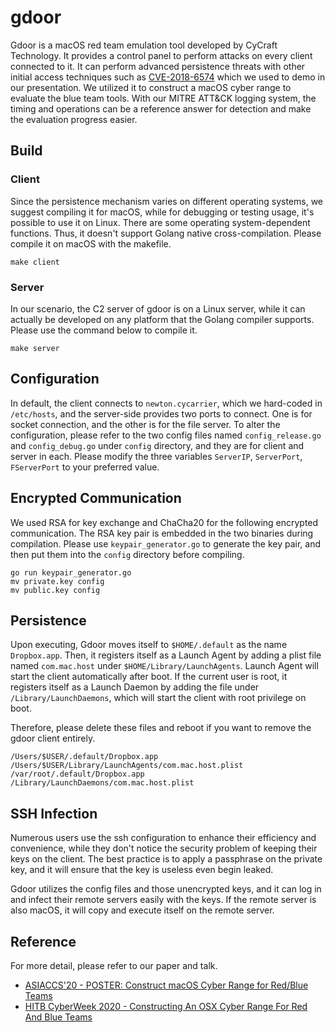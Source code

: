 # gdoor

Gdoor is a macOS red team emulation tool developed by CyCraft Technology. It provides a control panel to perform attacks on every client connected to it. It can perform advanced persistence threats with other initial access techniques such as [CVE-2018-6574](https://github.com/frozenkp/CVE-2018-6574) which we used to demo in our presentation. We utilized it to construct a macOS cyber range to evaluate the blue team tools. With our MITRE ATT&CK logging system, the timing and operations can be a reference answer for detection and make the evaluation progress easier.

## Build

### Client

Since the persistence mechanism varies on different operating systems, we suggest compiling it for macOS, while for debugging or testing usage, it's possible to use it on Linux. There are some operating system-dependent functions. Thus, it doesn't support Golang native cross-compilation. Please compile it on macOS with the makefile.

```
make client
```

### Server

In our scenario, the C2 server of gdoor is on a Linux server, while it can actually be developed on any platform that the Golang compiler supports. Please use the command below to compile it.

```
make server
```

## Configuration

In default, the client connects to `newton.cycarrier`, which we hard-coded in `/etc/hosts`, and the server-side provides two ports to connect. One is for socket connection, and the other is for the file server. 
To alter the configuration, please refer to the two config files named `config_release.go` and `config_debug.go` under `config` directory, and they are for client and server in each. Please modify the three variables `ServerIP`, `ServerPort`, `FServerPort` to your preferred value.

## Encrypted Communication

We used RSA for key exchange and ChaCha20 for the following encrypted communication. The RSA key pair is embedded in the two binaries during compilation. Please use `keypair_generator.go` to generate the key pair, and then put them into the `config` directory before compiling.

```
go run keypair_generator.go
mv private.key config
mv public.key config
```

## Persistence

Upon executing, Gdoor moves itself to `$HOME/.default` as the name `Dropbox.app`. Then, it registers itself as a Launch Agent by adding a plist file named `com.mac.host` under `$HOME/Library/LaunchAgents`. Launch Agent will start the client automatically after boot. If the current user is root, it registers itself as a Launch Daemon by adding the file under `/Library/LaunchDaemons`, which will start the client with root privilege on boot.

Therefore, please delete these files and reboot if you want to remove the gdoor client entirely.

```
/Users/$USER/.default/Dropbox.app
/Users/$USER/Library/LaunchAgents/com.mac.host.plist
/var/root/.default/Dropbox.app
/Library/LaunchDaemons/com.mac.host.plist
```

## SSH Infection

Numerous users use the ssh configuration to enhance their efficiency and convenience, while they don't notice the security problem of keeping their keys on the client. The best practice is to apply a passphrase on the private key, and it will ensure that the key is useless even begin leaked. 

Gdoor utilizes the config files and those unencrypted keys, and it can log in and infect their remote servers easily with the keys. If the remote server is also macOS, it will copy and execute itself on the remote server. 

## Reference
For more detail, please refer to our paper and talk.
- [ASIACCS'20 - POSTER: Construct macOS Cyber Range for Red/Blue Teams](https://dl.acm.org/doi/abs/10.1145/3320269.3405449)
- [HITB CyberWeek 2020 - Constructing An OSX Cyber Range For Red And Blue Teams](https://cyberweek.ae/2020/constructing-an-os-x-cyber-range-for-red-blue-teams/)
